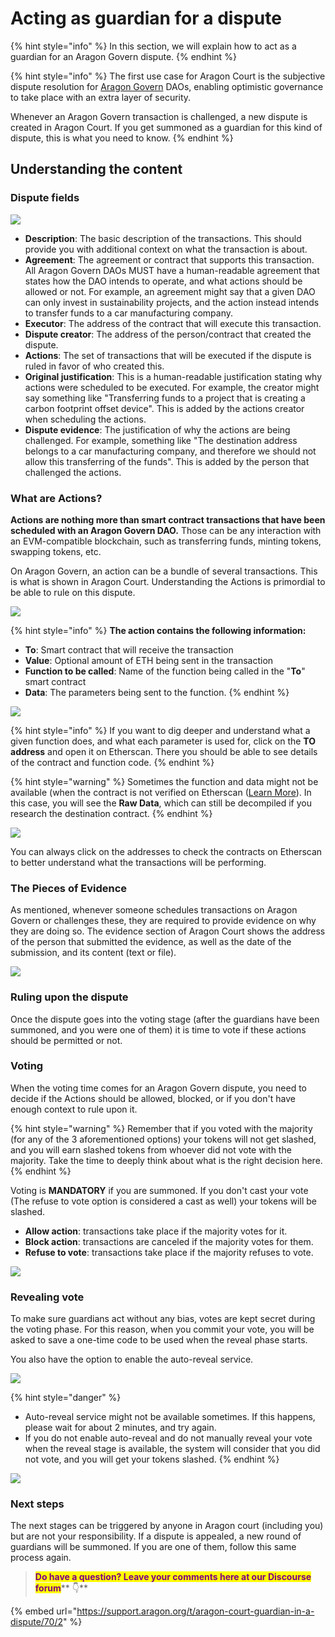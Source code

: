 # Acting as guardian for a dispute

{% hint style="info" %}
In this section, we will explain how to act as a guardian for an Aragon Govern dispute.
{% endhint %}

{% hint style="info" %}
The first use case for Aragon Court is the subjective dispute resolution for [Aragon Govern](../aragon-govern/) DAOs, enabling optimistic governance to take place with an extra layer of security.

Whenever an Aragon Govern transaction is challenged, a new dispute is created in Aragon Court. If you get summoned as a guardian for this kind of dispute, this is what you need to know.
{% endhint %}

## **Understanding the content**

### **Dispute fields**

![](https://d33v4339jhl8k0.cloudfront.net/docs/assets/5c98a4fe0428633d2cf3fcf7/images/6113a430766e8844fc34f656/file-WrG7lYSfrJ.png)

* **Description**: The basic description of the transactions. This should provide you with additional context on what the transaction is about.
* **Agreement**: The agreement or contract that supports this transaction. All Aragon Govern DAOs MUST have a human-readable agreement that states how the DAO intends to operate, and what actions should be allowed or not. For example, an agreement might say that a given DAO can only invest in sustainability projects, and the action instead intends to transfer funds to a car manufacturing company.
* **Executor**: The address of the contract that will execute this transaction.
* **Dispute creator**: The address of the person/contract that created the dispute.
* **Actions**: The set of transactions that will be executed if the dispute is ruled in favor of who created this.
* **Original justification**: This is a human-readable justification stating why actions were scheduled to be executed. For example, the creator might say something like "Transferring funds to a project that is creating a carbon footprint offset device". This is added by the actions creator when scheduling the actions.
* **Dispute evidence**: The justification of why the actions are being challenged. For example, something like "The destination address belongs to a car manufacturing company, and therefore we should not allow this transferring of the funds". This is added by the person that challenged the actions.

### **What are Actions?**

**Actions are nothing more than smart contract transactions that have been scheduled with an Aragon Govern DAO.** Those can be any interaction with an EVM-compatible blockchain, such as transferring funds, minting tokens, swapping tokens, etc.

On Aragon Govern, an action can be a bundle of several transactions. This is what is shown in Aragon Court. Understanding the Actions is primordial to be able to rule on this dispute.

![](https://d33v4339jhl8k0.cloudfront.net/docs/assets/5c98a4fe0428633d2cf3fcf7/images/61139fe464a230081ba1e1d8/file-MUdTAgjhC3.png)

{% hint style="info" %}
**The action contains the following information:**

* **To**: Smart contract that will receive the transaction
* **Value**: Optional amount of ETH being sent in the transaction
* **Function to be called**: Name of the function being called in the "**To**" smart contract
* **Data**: The parameters being sent to the function.
{% endhint %}

![](https://d33v4339jhl8k0.cloudfront.net/docs/assets/5c98a4fe0428633d2cf3fcf7/images/6113a04bb37d837a3d0e2b5d/file-EGn7CGNTer.png)

{% hint style="info" %}
If you want to dig deeper and understand what a given function does, and what each parameter is used for, click on the **TO address** and open it on Etherscan. There you should be able to see details of the contract and function code.
{% endhint %}

{% hint style="warning" %}
Sometimes the function and data might not be available (when the contract is not verified on Etherscan ([Learn More](https://etherscan.io/verifyContract)). In this case, you will see the **Raw Data**, which can still be decompiled if you research the destination contract.
{% endhint %}

![](https://d33v4339jhl8k0.cloudfront.net/docs/assets/5c98a4fe0428633d2cf3fcf7/images/6113a0e26ffe270af2a97c43/file-xCv7UHQxZH.png)

You can always click on the addresses to check the contracts on Etherscan to better understand what the transactions will be performing.

### **The Pieces of Evidence**

As mentioned, whenever someone schedules transactions on Aragon Govern or challenges these, they are required to provide evidence on why they are doing so. The evidence section of Aragon Court shows the address of the person that submitted the evidence, as well as the date of the submission, and its content (text or file).

![](https://d33v4339jhl8k0.cloudfront.net/docs/assets/5c98a4fe0428633d2cf3fcf7/images/6113a7fd6ffe270af2a97c76/file-5Js1MtD8Up.png)

### Ruling upon the dispute

Once the dispute goes into the voting stage (after the guardians have been summoned, and you were one of them) it is time to vote if these actions should be permitted or not.

### **Voting**

When the voting time comes for an Aragon Govern dispute, you need to decide if the Actions should be allowed, blocked, or if you don't have enough context to rule upon it.

{% hint style="warning" %}
Remember that if you voted with the majority (for any of the 3 aforementioned options) your tokens will not get slashed, and you will earn slashed tokens from whoever did not vote with the majority. Take the time to deeply think about what is the right decision here.
{% endhint %}

Voting is **MANDATORY** if you are summoned. If you don't cast your vote (The refuse to vote option is considered a cast as well) your tokens will be slashed.

* **Allow action**: transactions take place if the majority votes for it.
* **Block action**: transactions are canceled if the majority votes for them.
* **Refuse to vote**: transactions take place if the majority refuses to vote.

![](https://d33v4339jhl8k0.cloudfront.net/docs/assets/5c98a4fe0428633d2cf3fcf7/images/6113a830766e8844fc34f672/file-IxTy2xkH3b.png)

### **Revealing vote**

To make sure guardians act without any bias, votes are kept secret during the voting phase. For this reason, when you commit your vote, you will be asked to save a one-time code to be used when the reveal phase starts.

You also have the option to enable the auto-reveal service.

![](https://d33v4339jhl8k0.cloudfront.net/docs/assets/5c98a4fe0428633d2cf3fcf7/images/6113a83f6ffe270af2a97c78/file-AfZaSlWkn6.png)

{% hint style="danger" %}
* Auto-reveal service might not be available sometimes. If this happens, please wait for about 2 minutes, and try again.
* If you do not enable auto-reveal and do not manually reveal your vote when the reveal stage is available, the system will consider that you did not vote, and you will get your tokens slashed.
{% endhint %}

![](https://d33v4339jhl8k0.cloudfront.net/docs/assets/5c98a4fe0428633d2cf3fcf7/images/6113a872b55c2b04bf6dd4e7/file-2ebMDlmKLp.png)

### Next steps

The next stages can be triggered by anyone in Aragon court (including you) but are not your responsibility. If a dispute is appealed, a new round of guardians will be summoned. If you are one of them, follow this same process again.

> <mark style="color:purple;">**Do have a question? Leave your comments here at our Discourse forum**</mark>** 👇**

{% embed url="https://support.aragon.org/t/aragon-court-guardian-in-a-dispute/70/2" %}
